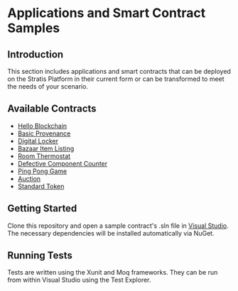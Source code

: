 # Applications and Smart Contract Samples

## Introduction

This section includes applications and smart contracts that can be deployed on the Stratis Platform in their current form or can be transformed to meet the needs of your scenario.

## Available Contracts
* [Hello Blockchain](HelloBlockchainContract/README.md)
* [Basic Provenance](BasicProvenanceContract/README.md)
* [Digital Locker](DigitalLockerContract/README.md)
* [Bazaar Item Listing](BazaarItemListingContract/README.md)
* [Room Thermostat](Thermostat/README.md)
* [Defective Component Counter](DefectiveComponentCounterContract/README.md)
* [Ping Pong Game](PingPongContract/README.md)
* [Auction](Stratis.SmartContracts.Samples/Stratis.SmartContracts.Samples/Auction.cs)
* [Standard Token](Stratis.SmartContracts.Samples/Stratis.SmartContracts.Samples/StandardToken.cs)

## Getting Started

Clone this repository and open a sample contract's .sln file in [Visual Studio](https://visualstudio.microsoft.com/). The necessary dependencies will be installed automatically via NuGet.

## Running Tests

Tests are written using the Xunit and Moq frameworks. They can be run from within Visual Studio using the Test Explorer.